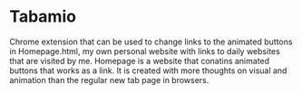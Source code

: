 # Tabamio

Chrome extension that can be used to change links to the animated buttons in Homepage.html, my own personal website with links to daily websites that are visited by me. Homepage is a website that conatins animated buttons that works as a link. It is created with more thoughts on visual and animation than the regular new tab page in browsers. 
